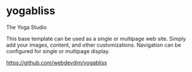 # yogabliss

The Yoga Studio

This base template can be used as a single or multipage web site. Simply add your images, content, and other customizations. Navigation can be configured for single or multipage display.

https://github.com/webdevdjm/yogabliss
